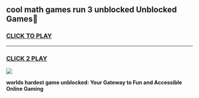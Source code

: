
## cool math games run 3 unblocked Unblocked Games👋
<h3>
<a href="https://premium.freeplayer.one?title=cool_math_games_run_3_unblocked&ref=16F">CLICK TO PLAY</a></h3>
<hr>

<h3>
<a href="https://premium.freeplayer.one?title=cool_math_games_run_3_unblocked&ref=16F">CLICK 2 PLAY</a>
  
</h3>

<a href="https://premium.freeplayer.one?title=cool_math_games_run_3_unblocked&ref=16F/"><img src="https://clearcache.store/games.png"></a>


**worlds hardest game unblocked: Your Gateway to Fun and Accessible Online Gaming**

